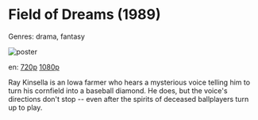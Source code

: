 # Field of Dreams (1989)

Genres: drama, fantasy

![poster](http://image.tmdb.org/t/p/w500/ps5B8ZNSFvqLczD5e4Yh3whV66B.jpg)

en:
  [720p](magnet:?xt=urn:btih:24831E2E3AA21F1410FE1BB9ECF0A5F0F116459F&tr=udp://glotorrents.pw:6969/announce&tr=udp://tracker.opentrackr.org:1337/announce&tr=udp://torrent.gresille.org:80/announce&tr=udp://tracker.openbittorrent.com:80&tr=udp://tracker.coppersurfer.tk:6969&tr=udp://tracker.leechers-paradise.org:6969&tr=udp://p4p.arenabg.ch:1337&tr=udp://tracker.internetwarriors.net:1337)
  [1080p](magnet:?xt=urn:btih:35ECE808CD4AE9586D554D34A9050C3A9700D857&tr=udp://glotorrents.pw:6969/announce&tr=udp://tracker.opentrackr.org:1337/announce&tr=udp://torrent.gresille.org:80/announce&tr=udp://tracker.openbittorrent.com:80&tr=udp://tracker.coppersurfer.tk:6969&tr=udp://tracker.leechers-paradise.org:6969&tr=udp://p4p.arenabg.ch:1337&tr=udp://tracker.internetwarriors.net:1337)
  


Ray Kinsella is an Iowa farmer who hears a mysterious voice telling him to turn his cornfield into a baseball diamond. He does, but the voice's directions don't stop -- even after the spirits of deceased ballplayers turn up to play.